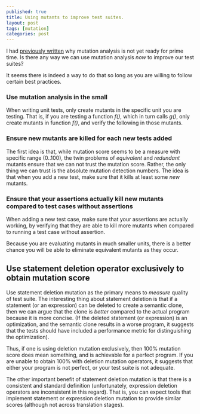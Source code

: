 ```yaml
---
published: true
title: Using mutants to improve test suites.
layout: post
tags: [mutation]
categories: post
---
```


I had [previously written](/post/2015/10/01/should-we-use-mutation-score/) why
mutation analysis is not yet ready for prime time. Is there any way we can use
mutation analysis *now* to improve our test suites?

It seems there is indeed a way to do that so long as you are willing to follow
certain best practices.

### Use mutation analysis in the small

When writing unit tests, only create mutants in the specific unit you
are testing. That is, if you are testing a function *f()*, which in
turn calls *g()*, only create mutants in function *f()*, and verify
the following in those mutants.

### Ensure new mutants are killed for each new tests added

The first idea is that, while mutation score seems to be a measure with
specific range (0..100), the twin problems of *equivalent* and *redundant*
mutants ensure that we can not trust the mutation score. Rather, the only
thing we can trust is the absolute mutation detection numbers. The idea
is that when you add a new test, make sure that it kills at least some
*new* mutants.

### Ensure that your assertions actually kill new mutants compared to test cases without assertions

When adding a new test case, make sure that your assertions are
actually working, by verifying that they are able to kill more mutants
when compared to running a test case without assertion.

Because you are evaluating mutants in much smaller units, there is a better
chance you will be able to eliminate equivalent mutants as they occur.

## Use statement deletion operator exclusively to obtain mutation score

Use statement deletion mutation as the primary means to
*measure* quality of test suite. The interesting thing about statement
deletion is that if a statement (or an expression) can be deleted to
create a semantic clone, then we can argue that the clone
is *better* compared to the actual program because it is more
concise. (If the deleted statement (or expression) is an optimization,
and the semantic clone results in a worse program, it suggests that
the tests should have included a performance metric for distinguishing
the optimization).

Thus, if one is using deletion mutation exclusively, then 100% mutation
score does mean something, and is achievable for a perfect program. If
you are unable to obtain 100% with deletion mutation operators, it
suggests that either your program is not perfect, or your test suite is
not adequate.

The other important benefit of statement deletion mutation
is that there is a consistent and standard definition (unfortunately,
expression deletion operators are inconsistent in this regard). That is, you
can expect tools that implement statement or expression deletion
mutation to provide similar scores (although not across translation stages).
